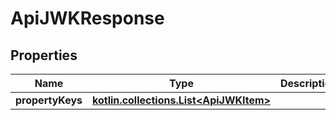 
# ApiJWKResponse

## Properties
Name | Type | Description | Notes
------------ | ------------- | ------------- | -------------
**propertyKeys** | [**kotlin.collections.List&lt;ApiJWKItem&gt;**](ApiJWKItem.md) |  |  [optional]



